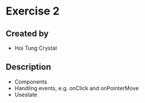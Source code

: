 # Exercise 2
## Created by
- Hoi Tung Crystal
## Description
- Components
- Handling events, e.g. onClick and onPointerMove
- Usestate